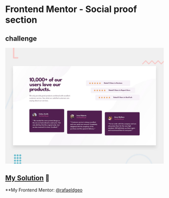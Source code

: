 # Frontend Mentor - Social proof section
## challenge

![Design preview for the Social proof section coding challenge](./design/desktop-preview.jpg)

## [My Solution](https://rafaeldgeo.github.io/my-practices-in-the-frontend-mentor/newbie/social-proof-section-master/) 🚀
**My Frontend Mentor: [@rafaeldgeo](https://www.frontendmentor.io/profile/rafaeldgeo)
